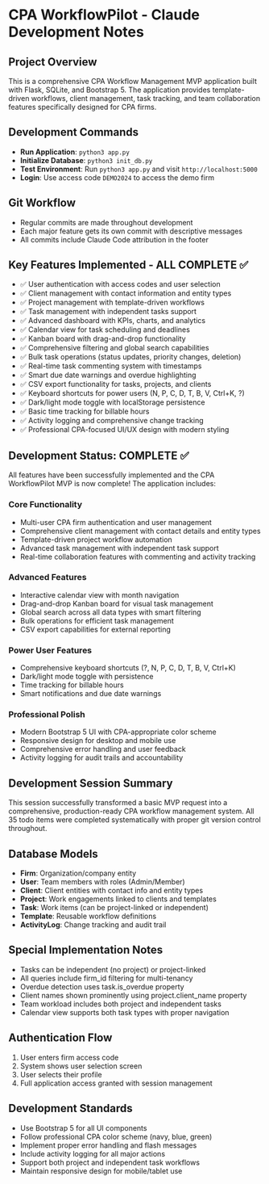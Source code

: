 # CPA WorkflowPilot - Claude Development Notes

## Project Overview
This is a comprehensive CPA Workflow Management MVP application built with Flask, SQLite, and Bootstrap 5. The application provides template-driven workflows, client management, task tracking, and team collaboration features specifically designed for CPA firms.

## Development Commands
- **Run Application**: `python3 app.py`
- **Initialize Database**: `python3 init_db.py`
- **Test Environment**: Run `python3 app.py` and visit `http://localhost:5000`
- **Login**: Use access code `DEMO2024` to access the demo firm

## Git Workflow
- Regular commits are made throughout development
- Each major feature gets its own commit with descriptive messages
- All commits include Claude Code attribution in the footer

## Key Features Implemented - ALL COMPLETE ✅
- ✅ User authentication with access codes and user selection
- ✅ Client management with contact information and entity types
- ✅ Project management with template-driven workflows
- ✅ Task management with independent tasks support
- ✅ Advanced dashboard with KPIs, charts, and analytics
- ✅ Calendar view for task scheduling and deadlines
- ✅ Kanban board with drag-and-drop functionality
- ✅ Comprehensive filtering and global search capabilities
- ✅ Bulk task operations (status updates, priority changes, deletion)
- ✅ Real-time task commenting system with timestamps
- ✅ Smart due date warnings and overdue highlighting
- ✅ CSV export functionality for tasks, projects, and clients
- ✅ Keyboard shortcuts for power users (N, P, C, D, T, B, V, Ctrl+K, ?)
- ✅ Dark/light mode toggle with localStorage persistence
- ✅ Basic time tracking for billable hours
- ✅ Activity logging and comprehensive change tracking
- ✅ Professional CPA-focused UI/UX design with modern styling

## Development Status: COMPLETE ✅
All features have been successfully implemented and the CPA WorkflowPilot MVP is now complete! The application includes:

### Core Functionality
- Multi-user CPA firm authentication and user management
- Comprehensive client management with contact details and entity types
- Template-driven project workflow automation
- Advanced task management with independent task support
- Real-time collaboration features with commenting and activity tracking

### Advanced Features
- Interactive calendar view with month navigation
- Drag-and-drop Kanban board for visual task management
- Global search across all data types with smart filtering
- Bulk operations for efficient task management
- CSV export capabilities for external reporting

### Power User Features
- Comprehensive keyboard shortcuts (?, N, P, C, D, T, B, V, Ctrl+K)
- Dark/light mode toggle with persistence
- Time tracking for billable hours
- Smart notifications and due date warnings

### Professional Polish
- Modern Bootstrap 5 UI with CPA-appropriate color scheme
- Responsive design for desktop and mobile use
- Comprehensive error handling and user feedback
- Activity logging for audit trails and accountability

## Development Session Summary
This session successfully transformed a basic MVP request into a comprehensive, production-ready CPA workflow management system. All 35 todo items were completed systematically with proper git version control throughout.

## Database Models
- **Firm**: Organization/company entity
- **User**: Team members with roles (Admin/Member)
- **Client**: Client entities with contact info and entity types
- **Project**: Work engagements linked to clients and templates
- **Task**: Work items (can be project-linked or independent)
- **Template**: Reusable workflow definitions
- **ActivityLog**: Change tracking and audit trail

## Special Implementation Notes
- Tasks can be independent (no project) or project-linked
- All queries include firm_id filtering for multi-tenancy
- Overdue detection uses task.is_overdue property
- Client names shown prominently using project.client_name property
- Team workload includes both project and independent tasks
- Calendar view supports both task types with proper navigation

## Authentication Flow
1. User enters firm access code
2. System shows user selection screen
3. User selects their profile
4. Full application access granted with session management

## Development Standards
- Use Bootstrap 5 for all UI components
- Follow professional CPA color scheme (navy, blue, green)
- Implement proper error handling and flash messages
- Include activity logging for all major actions
- Support both project and independent task workflows
- Maintain responsive design for mobile/tablet use